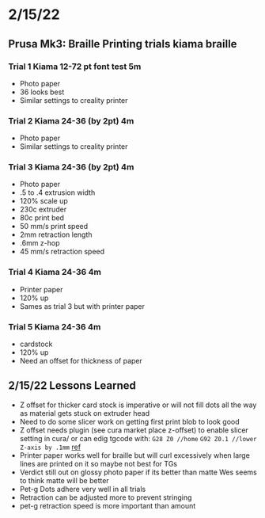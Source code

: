 # 2/15/22
## Prusa Mk3: Braille Printing trials kiama braille
### Trial 1 Kiama  12-72 pt font test 5m
* Photo paper
* 36 looks best
* Similar settings to creality printer
### Trial 2 Kiama 24-36 (by 2pt) 4m
* Photo paper
* Similar settings to creality printer
### Trial 3 Kiama 24-36 (by 2pt) 4m
* Photo paper
* .5 to .4 extrusion width 
* 120% scale up
* 230c extruder 
* 80c print bed
* 50 mm/s print speed
* 2mm retraction length
* .6mm z-hop
* 45 mm/s retraction speed
### Trial 4 Kiama 24-36 4m
* Printer paper
* 120% up
* Sames as trial 3 but with printer paper
### Trial 5 Kiama 24-36 4m
* cardstock
* 120% up
* Need an offset for thickness of paper

## 2/15/22 Lessons Learned
* Z offset for thicker card stock is imperative or will not fill dots all the way as material gets stuck on extruder head 
* Need to do some slicer work on getting first print blob to look good
* Z offset needs plugin (see cura market place z-offset) to enable slicer setting in cura/ or can edig tgcode with: 
`G28 Z0 //home` 
`G92 Z0.1 //lower Z-axis by .1mm`
[ref](https://all3dp.com/2/z-offset-3d-printing-how-to-adjust-it/) 
* Printer paper works well for braille but will curl excessively when large lines are printed on it so maybe not best for TGs
* Verdict still out on glossy photo paper if its better than matte Wes seems to think matte will be better 
* Pet-g Dots adhere very well in all trials 
* Retraction can be adjusted more to prevent stringing 
* pet-g retraction speed is more important than amount
